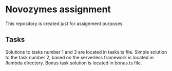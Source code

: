 # Novozymes assignment

This repository is created just for assignment purposes.

## Tasks

Solutions to tasks number 1 and 3 are located in tasks.ts file.
Simple solution to the task number 2, based on the serverless framework is located in /lambda directory.
Bonus task solution is located in bonus.ts file.
